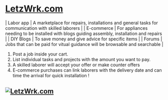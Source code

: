 # [LetzWrk.com](https://www.letzwrk.com)

| Labor app | A marketplace for repairs, installations and general tasks for communication with skilled laborers |
| E-commerce | For appliances needing to be installed with blogs guiding assembly, installation and repairs |
| DIY Blogs | To save money and give advice for specific items |
| Forums | Jobs that can be paid for vitual guidance will be browsable and searchable |

1. Post a job inside your cart.
2. List individual tasks and projects with the amount you want to pay.
3. A skilled laborer will accept your offer or make counter offers
4. E-commerce purchases can link laborers with the delivery date and can time the arrival for quick installation !

## [![LetzWrk.com](https://vercel.com/button)](https://www.letzwrk.com)
